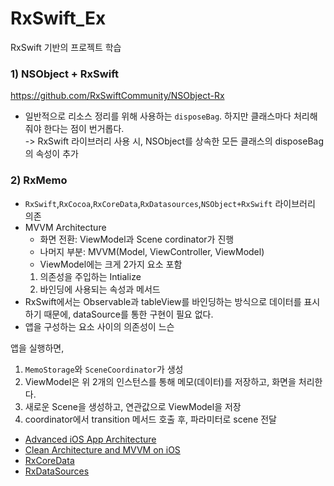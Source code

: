 # RxSwift_Ex
RxSwift 기반의 프로젝트 학습

### 1) NSObject + RxSwift
https://github.com/RxSwiftCommunity/NSObject-Rx

- 일반적으로 리소스 정리를 위해 사용하는 `disposeBag`. 하지만 클래스마다 처리해줘야 한다는 점이 번거롭다.  
-> RxSwift 라이브러리 사용 시, NSObject를 상속한 모든 클래스의 disposeBag의 속성이 추가

### 2) RxMemo
- `RxSwift`,`RxCocoa`,`RxCoreData`,`RxDatasources`,`NSObject+RxSwift` 라이브러리 의존 
- MVVM Architecture
  - 화면 전환: ViewModel과 Scene cordinator가 진행
  - 나머지 부분: MVVM(Model, ViewController, ViewModel)
  - ViewModel에는 크게 2가지 요소 포함
  1) 의존성을 주입하는 Intialize
  2) 바인딩에 사용되는 속성과 메서드 
- RxSwift에서는 Observable과 tableView를 바인딩하는 방식으로 데이터를 표시하기 때문에, dataSource를 통한 구현이 필요 없다.
- 앱을 구성하는 요소 사이의 의존성이 느슨

앱을 실행하면,
1) `MemoStorage`와 `SceneCoordinator`가 생성
2) ViewModel은 위 2개의 인스턴스를 통해 메모(데이터)를 저장하고, 화면을 처리한다.
3) 새로운 Scene을 생성하고, 연관값으로 ViewModel을 저장
4) coordinator에서 transition 메서드 호출 후, 파라미터로 scene 전달

- [Advanced iOS App Architecture](https://store.raywenderlich.com/products/advanced-ios-app-architecture)
- [Clean Architecture and MVVM on iOS](https://tech.olx.com/clean-architecture-and-mvvm-on-ios-c9d167d9f5b3)
- [RxCoreData](https://github.com/RxSwiftCommunity/RxCoreData)
- [RxDataSources](https://github.com/RxSwiftCommunity/RxDataSources)
